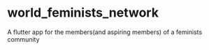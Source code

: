 # world_feminists_network
 A flutter app for the members(and aspiring members) of a feminists community
